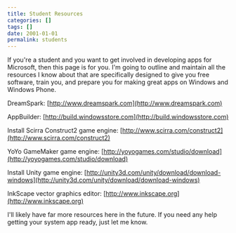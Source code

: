 ```yaml
---
title: Student Resources
categories: []
tags: []
date: 2001-01-01
permalink: students
---
```


If you're a student and you want to get involved in developing apps for Microsoft, then this page is for you. I'm going to outline and maintain all the resources I know about that are specifically designed to give you free software, train you, and prepare you for making great apps on Windows and Windows Phone.

<div class="resources">

DreamSpark: [http://www.dreamspark.com](http://www.dreamspark.com)

AppBuilder: [http://build.windowsstore.com](http://build.windowsstore.com)

Install Scirra Construct2 game engine: [http://www.scirra.com/construct2](http://www.scirra.com/construct2)

YoYo GameMaker game engine: [http://yoyogames.com/studio/download](http://yoyogames.com/studio/download)

Install Unity game engine: [http://unity3d.com/unity/download/download-windows](http://unity3d.com/unity/download/download-windows)

InkScape vector graphics editor: [http://www.inkscape.org](http://www.inkscape.org)

I'll likely have far more resources here in the future. If you need any help getting your system app ready, just let me know.

</div>